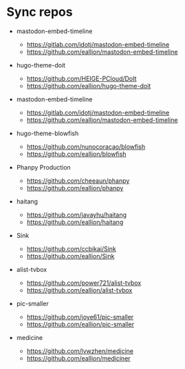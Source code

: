 # Sync repos

- mastodon-embed-timeline
  - https://gitlab.com/idotj/mastodon-embed-timeline
  - https://github.com/eallion/mastodon-embed-timeline

- hugo-theme-doit
  - https://github.com/HEIGE-PCloud/DoIt
  - https://github.com/eallion/hugo-theme-doit

- mastodon-embed-timeline
  - https://gitlab.com/idotj/mastodon-embed-timeline
  - https://github.com/eallion/mastodon-embed-timeline

- hugo-theme-blowfish
  - https://github.com/nunocoracao/blowfish
  - https://github.com/eallion/blowfish

- Phanpy Production
  - https://github.com/cheeaun/phanpy
  - https://github.com/eallion/phanpy

- haitang
  - https://github.com/javayhu/haitang
  - https://github.com/eallion/haitang

- Sink
  - https://github.com/ccbikai/Sink
  - https://github.com/eallion/Sink

- alist-tvbox
  - https://github.com/power721/alist-tvbox
  - https://github.com/eallion/alist-tvbox

- pic-smaller
  - https://github.com/joye61/pic-smaller
  - https://github.com/eallion/pic-smaller

- medicine
  - https://github.com/lvwzhen/medicine
  - https://github.com/eallion/mediciner
